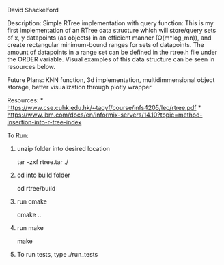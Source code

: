 David Shackelford

Description:
Simple RTree implementation with query function: This is my first implementation of an RTree data structure which
will store/query sets of x, y datapoints (as objects) in an efficient manner (O(m*log_mn)), and create rectangular 
minimum-bound ranges for sets of datapoints. The amount of datapoints in a range set can be defined in the rtree.h 
file under the ORDER variable. Visual examples of this data structure can be seen in resources below.

Future Plans: 
KNN function, 3d implementation, multidimmensional object storage, better visualization through plotly wrapper

Resources: 
    * https://www.cse.cuhk.edu.hk/~taoyf/course/infs4205/lec/rtree.pdf
    * https://www.ibm.com/docs/en/informix-servers/14.10?topic=method-insertion-into-r-tree-index

To Run:

1. unzip folder into desired location

    tar -zxf rtree.tar ./

2. cd into build folder 

    cd rtree/build

3. run cmake

    cmake ..

4. run make

    make

5. To run tests, type ./run_tests
